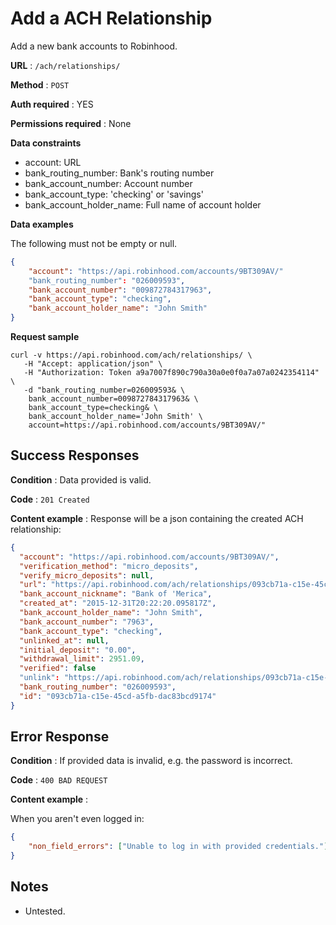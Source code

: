 # Add a ACH Relationship

Add a new bank accounts to Robinhood.

**URL** : `/ach/relationships/`

**Method** : `POST`

**Auth required** : YES

**Permissions required** : None

**Data constraints**

  - account: URL
  - bank_routing_number: Bank's routing number
  - bank_account_number: Account number
  - bank_account_type: 'checking' or 'savings' 
  - bank_account_holder_name: Full name of account holder

**Data examples**

The following must not be empty or null.

```json
{
    "account": "https://api.robinhood.com/accounts/9BT309AV/"
    "bank_routing_number": "026009593",
    "bank_account_number": "009872784317963",
    "bank_account_type": "checking",
    "bank_account_holder_name": "John Smith"
}
```

**Request sample**

```
curl -v https://api.robinhood.com/ach/relationships/ \
   -H "Accept: application/json" \
   -H "Authorization: Token a9a7007f890c790a30a0e0f0a7a07a0242354114" \
   -d "bank_routing_number=026009593& \
    bank_account_number=009872784317963& \
    bank_account_type=checking& \
    bank_account_holder_name='John Smith' \
    account=https://api.robinhood.com/accounts/9BT309AV/"
```

## Success Responses

**Condition** : Data provided is valid.

**Code** : `201 Created`

**Content example** : Response will be a json containing the created ACH relationship:

```json
{
  "account": "https://api.robinhood.com/accounts/9BT309AV/",
  "verification_method": "micro_deposits",
  "verify_micro_deposits": null,
  "url": "https://api.robinhood.com/ach/relationships/093cb71a-c15e-45cd-a5fb-dac83bcd9174/",
  "bank_account_nickname": "Bank of 'Merica",
  "created_at": "2015-12-31T20:22:20.095817Z",
  "bank_account_holder_name": "John Smith",
  "bank_account_number": "7963",
  "bank_account_type": "checking",
  "unlinked_at": null,
  "initial_deposit": "0.00",
  "withdrawal_limit": 2951.09,
  "verified": false
  "unlink": "https://api.robinhood.com/ach/relationships/093cb71a-c15e-45cd-a5fb-dac83bcd9174/unlink/",
  "bank_routing_number": "026009593",
  "id": "093cb71a-c15e-45cd-a5fb-dac83bcd9174"
}
```

## Error Response

**Condition** : If provided data is invalid, e.g. the password is incorrect.

**Code** : `400 BAD REQUEST`

**Content example** :

When you aren't even logged in:

```json
{
    "non_field_errors": ["Unable to log in with provided credentials."]
}
```

## Notes

  * Untested.